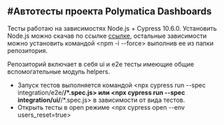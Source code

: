 #Автотесты проекта Polymatica Dashboards
---

Тесты работаю на зависимостях Node.js + Cypress 10.6.0. Установить Node.js можно скачав по ссылке [ссылке](https://nodejs.org/en/), остальные зависимости можно установить командой <npm -i --force> выполнив ее из папки репозитория. 

Репозиторий включает в себя ui и e2e тесты имеющие общие вспомогательные модуль helpers. 
- Запуск тестов выполняется командой <npx cypress run --spec integration/e2e/**/*.spec.js> или <npx cypress run --spec integration/ui/**/*.spec.js> в зависимости от вида тестов. 
- Открыть тесты в open режиме <npx cypress open --env users_reset=true>
